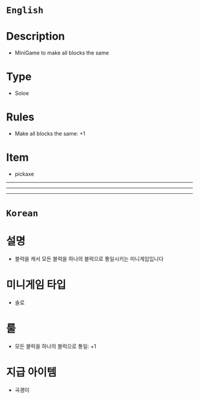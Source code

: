 # `English`
# Description
- MiniGame to make all blocks the same

# Type
- Soloe

# Rules
- Make all blocks the same: +1

# Item
- pickaxe
---
---
---
# `Korean`
# 설명
- 블럭을 캐서 모든 블럭을 하나의 블럭으로 통일시키는 미니게임입니다

# 미니게임 타입
- 솔로 

# 룰
- 모든 블럭을 하나의 블럭으로 통일: +1

# 지급 아이템
- 곡괭이

